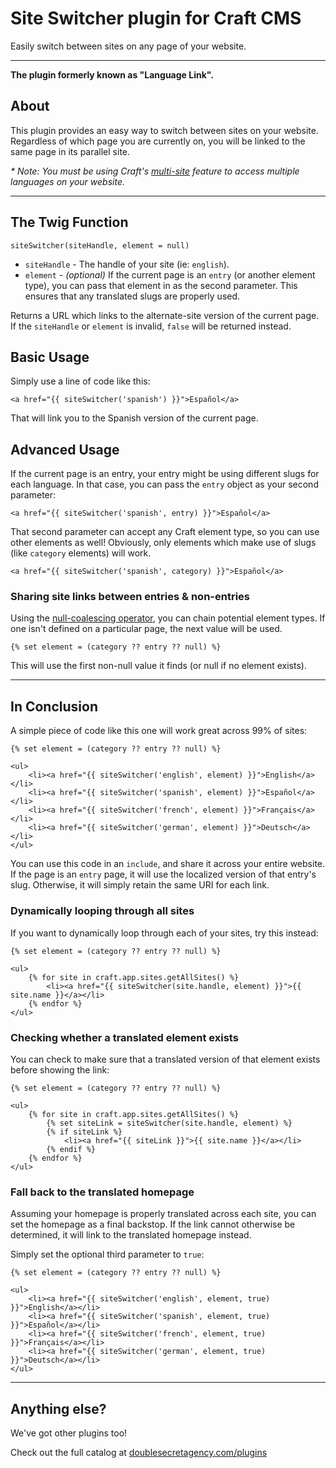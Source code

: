 Site Switcher plugin for Craft CMS
==================================

Easily switch between sites on any page of your website.

***

**The plugin formerly known as "Language Link".**

## About

This plugin provides an easy way to switch between sites on your website. Regardless of which page you are currently on, you will be linked to the same page in its parallel site.

_* Note: You must be using Craft's [multi-site](https://craftcms.com/features/all#multi-site) feature to access multiple languages on your website._

***

## The Twig Function

```twig
siteSwitcher(siteHandle, element = null)
```

 - `siteHandle` - The handle of your site (ie: `english`).
 - `element` - _(optional)_ If the current page is an `entry` (or another element type), you can pass that element in as the second parameter. This ensures that any translated slugs are properly used.

Returns a URL which links to the alternate-site version of the current page. If the `siteHandle` or `element` is invalid, `false` will be returned instead.

## Basic Usage

Simply use a line of code like this:

```twig
<a href="{{ siteSwitcher('spanish') }}">Español</a>
```

That will link you to the Spanish version of the current page.

## Advanced Usage

If the current page is an entry, your entry might be using different slugs for each language. In that case, you can pass the `entry` object as your second parameter:

```twig
<a href="{{ siteSwitcher('spanish', entry) }}">Español</a>
```

That second parameter can accept any Craft element type, so you can use other elements as well! Obviously, only elements which make use of slugs (like `category` elements) will work.

```twig
<a href="{{ siteSwitcher('spanish', category) }}">Español</a>
```

### Sharing site links between entries & non-entries

Using the [null-coalescing operator](https://twig.symfony.com/doc/2.x/templates.html#other-operators), you can chain potential element types. If one isn't defined on a particular page, the next value will be used.

```twig
{% set element = (category ?? entry ?? null) %}
```

This will use the first non-null value it finds (or null if no element exists).

***

## In Conclusion

A simple piece of code like this one will work great across 99% of sites:

```twig
{% set element = (category ?? entry ?? null) %}

<ul>
    <li><a href="{{ siteSwitcher('english', element) }}">English</a></li>
    <li><a href="{{ siteSwitcher('spanish', element) }}">Español</a></li>
    <li><a href="{{ siteSwitcher('french', element) }}">Français</a></li>
    <li><a href="{{ siteSwitcher('german', element) }}">Deutsch</a></li>
</ul>
```

You can use this code in an `include`, and share it across your entire website. If the page is an `entry` page, it will use the localized version of that entry's slug. Otherwise, it will simply retain the same URI for each link.

### Dynamically looping through all sites

If you want to dynamically loop through each of your sites, try this instead:

```twig
{% set element = (category ?? entry ?? null) %}

<ul>
    {% for site in craft.app.sites.getAllSites() %}
        <li><a href="{{ siteSwitcher(site.handle, element) }}">{{ site.name }}</a></li>
    {% endfor %}
</ul>
```

### Checking whether a translated element exists

You can check to make sure that a translated version of that element exists before showing the link:

```twig
{% set element = (category ?? entry ?? null) %}

<ul>
    {% for site in craft.app.sites.getAllSites() %}
        {% set siteLink = siteSwitcher(site.handle, element) %}
        {% if siteLink %}
            <li><a href="{{ siteLink }}">{{ site.name }}</a></li>
        {% endif %}
    {% endfor %}
</ul>
```

### Fall back to the translated homepage

Assuming your homepage is properly translated across each site, you can set the homepage as a final backstop. If the link cannot otherwise be determined, it will link to the translated homepage instead.

Simply set the optional third parameter to `true`:

```twig
{% set element = (category ?? entry ?? null) %}

<ul>
    <li><a href="{{ siteSwitcher('english', element, true) }}">English</a></li>
    <li><a href="{{ siteSwitcher('spanish', element, true) }}">Español</a></li>
    <li><a href="{{ siteSwitcher('french', element, true) }}">Français</a></li>
    <li><a href="{{ siteSwitcher('german', element, true) }}">Deutsch</a></li>
</ul>
```

***

## Anything else?

We've got other plugins too!

Check out the full catalog at [doublesecretagency.com/plugins](https://www.doublesecretagency.com/plugins)
